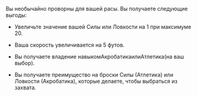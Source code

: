 Вы необычайно проворны для вашей расы. Вы получаете следующие выгоды:





- Увеличьте значение вашей Силы или Ловкости на 1 при максимуме 20.

- Ваша скорость увеличивается на 5 футов.

- Вы получаете владение навыкомАкробатикаилиАтлетика(на ваш выбор).

- Вы получаете преимущество на броски Силы (Атлетика) или Ловкости (Акробатика), которые делаете, чтобы выбраться из захвата.

